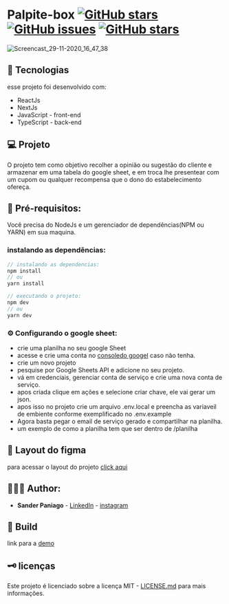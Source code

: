 # Palpite-box [![GitHub stars](https://img.shields.io/github/stars/sanderpaniago/Palpite-box)](https://github.com/sanderpaniago/Palpite-box/stargazers) [![GitHub issues](https://img.shields.io/github/issues/sanderpaniago/Palpite-box)](https://github.com/sanderpaniago/Palpite-box/issues) [![GitHub stars](https://img.shields.io/github/stars/sanderpaniago/Palpite-box)](https://github.com/sanderpaniago/Palpite-box/stargazers)


![Screencast_29-11-2020_16_47_38](https://user-images.githubusercontent.com/52095222/100553774-255f7d00-3266-11eb-9b7f-927c836999c9.gif)

## 🔬 Tecnologias

esse projeto foi desenvolvido com:

- ReactJs
- NextJs
- JavaScript - front-end
- TypeScript - back-end

## 💻 Projeto

O projeto tem como objetivo recolher a opinião ou sugestão do cliente e armazenar em uma tabela do google sheet, e em troca lhe presentear com um cupom ou qualquer recompensa que o dono do estabelecimento ofereça.

## 📝 Pré-requisitos:

Você precisa do NodeJs e um gerenciador de dependências(NPM ou YARN) em sua maquina.

### instalando as dependências:

```jsx
// instalando as dependencias:
npm install
// ou 
yarn install

// executando o projeto:
npm dev
// ou
yarn dev 
```

### ⚙️ Configurando o google sheet:

- crie uma planilha no seu google Sheet
- acesse e crie uma conta no [consoledo googel](console.cloud.google.com) caso não tenha.
- crie um novo projeto
- pesquise por Google Sheets API e adicione no seu projeto.
- vá em credenciais, gerenciar conta de serviço e crie uma nova conta de serviço.
- apos criada clique em ações e selecione criar chave, ele vai gerar um json.
- apos isso no projeto crie um arquivo .env.local e preencha as variaveil de embiente conforme exemplificado no .env.example
- Agora basta pegar o email de serviço gerado e compartilhar na planilha.
- um exemplo de como a planilha tem que ser dentro de /planilha

## 📏 Layout do figma
para acessar o layout do projeto [click aqui](https://www.figma.com/file/ElMdOG9WlXRX7blf0ltM9S/palpite-box?node-id=0%3A1)

## 👨🏻‍💻 Author:

- **Sander Paniago** - [LinkedIn](https://www.linkedin.com/in/sander-paniago/) - [instagram](https://www.instagram.com/sander_paniago/)

## 🚀 Build

link para a [demo](https://palpitebox.sanderpaniago.vercel.app/)

## 🗝 licenças

Este projeto é licenciado sobre a licença MIT - [LICENSE.md](LICENSE.md) para mais informações.
